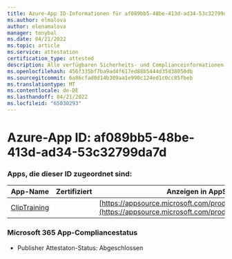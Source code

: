 ```yaml
---
title: Azure-App ID-Informationen für af089bb5-48be-413d-ad34-53c32799da7d
ms.author: elmalova
author: elenamalova
manager: tonybal
ms.date: 04/21/2022
ms.topic: article
ms.service: attestation
certification_type: attested
description: Alle verfügbaren Sicherheits- und Complianceinformationen für af089bb5-48be-413d-ad34-53c32799da7d.
ms.openlocfilehash: 456f335bf7ba9ad4f617ed88b5444d35d38050db
ms.sourcegitcommit: 6a86cfad0d14b309aa1e990c124ed1c0cc85fbeb
ms.translationtype: MT
ms.contentlocale: de-DE
ms.lasthandoff: 04/21/2022
ms.locfileid: "65030293"
---
```

# <a name="azure-app-id-af089bb5-48be-413d-ad34-53c32799da7d"></a>Azure-App ID: af089bb5-48be-413d-ad34-53c32799da7d


### <a name="apps-associated-with-this-id"></a>Apps, die dieser ID zugeordnet sind:
| **App-Name** | **Zertifiziert** | **Anzeigen in AppSource** |
|--------------|---------------|-----------------------|
| [ClipTraining](../forward/WA200001687.md) |  | [https://appsource.microsoft.com/product/office/WA200001687](https://appsource.microsoft.com/product/office/WA200001687) |

### <a name="microsoft-365-app-compliance-status"></a>Microsoft 365 App-Compliancestatus
- Publisher Attestaton-Status: Abgeschlossen
